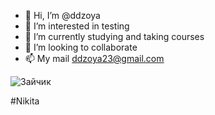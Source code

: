 
- 👋 Hi, I’m @ddzoya
- 👀 I’m interested in testing
- 🌱 I’m currently studying and taking courses
- 💞️ I’m looking to collaborate
- 📫 My mail ddzoya23@gmail.com

![Зайчик](https://kartinkin.net/uploads/posts/2022-03/1646514507_71-kartinkin-net-p-kartinki-s-zaichikami-73.jpg)

#Nikita

<!---
ddzoya/ddzoya is a ✨ special ✨ repository because its `README.md` (this file) appears on your GitHub profile.
You can click the Preview link to take a look at your changes.
--->
